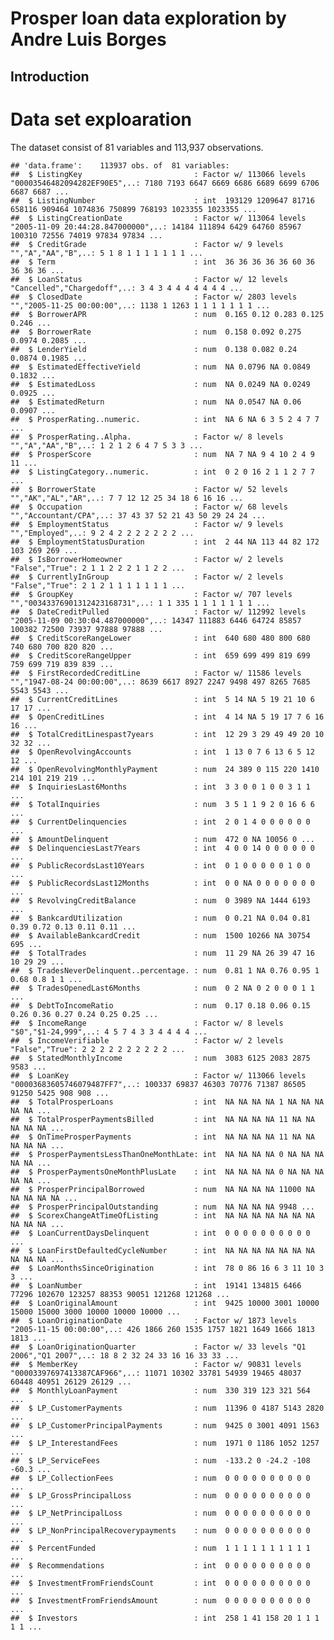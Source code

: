 Prosper loan data exploration by Andre Luis Borges
==================================================

Introduction
------------

Data set exploaration
=====================

The dataset consist of 81 variables and 113,937 observations.

    ## 'data.frame':    113937 obs. of  81 variables:
    ##  $ ListingKey                         : Factor w/ 113066 levels "00003546482094282EF90E5",..: 7180 7193 6647 6669 6686 6689 6699 6706 6687 6687 ...
    ##  $ ListingNumber                      : int  193129 1209647 81716 658116 909464 1074836 750899 768193 1023355 1023355 ...
    ##  $ ListingCreationDate                : Factor w/ 113064 levels "2005-11-09 20:44:28.847000000",..: 14184 111894 6429 64760 85967 100310 72556 74019 97834 97834 ...
    ##  $ CreditGrade                        : Factor w/ 9 levels "","A","AA","B",..: 5 1 8 1 1 1 1 1 1 1 ...
    ##  $ Term                               : int  36 36 36 36 36 60 36 36 36 36 ...
    ##  $ LoanStatus                         : Factor w/ 12 levels "Cancelled","Chargedoff",..: 3 4 3 4 4 4 4 4 4 4 ...
    ##  $ ClosedDate                         : Factor w/ 2803 levels "","2005-11-25 00:00:00",..: 1138 1 1263 1 1 1 1 1 1 1 ...
    ##  $ BorrowerAPR                        : num  0.165 0.12 0.283 0.125 0.246 ...
    ##  $ BorrowerRate                       : num  0.158 0.092 0.275 0.0974 0.2085 ...
    ##  $ LenderYield                        : num  0.138 0.082 0.24 0.0874 0.1985 ...
    ##  $ EstimatedEffectiveYield            : num  NA 0.0796 NA 0.0849 0.1832 ...
    ##  $ EstimatedLoss                      : num  NA 0.0249 NA 0.0249 0.0925 ...
    ##  $ EstimatedReturn                    : num  NA 0.0547 NA 0.06 0.0907 ...
    ##  $ ProsperRating..numeric.            : int  NA 6 NA 6 3 5 2 4 7 7 ...
    ##  $ ProsperRating..Alpha.              : Factor w/ 8 levels "","A","AA","B",..: 1 2 1 2 6 4 7 5 3 3 ...
    ##  $ ProsperScore                       : num  NA 7 NA 9 4 10 2 4 9 11 ...
    ##  $ ListingCategory..numeric.          : int  0 2 0 16 2 1 1 2 7 7 ...
    ##  $ BorrowerState                      : Factor w/ 52 levels "","AK","AL","AR",..: 7 7 12 12 25 34 18 6 16 16 ...
    ##  $ Occupation                         : Factor w/ 68 levels "","Accountant/CPA",..: 37 43 37 52 21 43 50 29 24 24 ...
    ##  $ EmploymentStatus                   : Factor w/ 9 levels "","Employed",..: 9 2 4 2 2 2 2 2 2 2 ...
    ##  $ EmploymentStatusDuration           : int  2 44 NA 113 44 82 172 103 269 269 ...
    ##  $ IsBorrowerHomeowner                : Factor w/ 2 levels "False","True": 2 1 1 2 2 2 1 1 2 2 ...
    ##  $ CurrentlyInGroup                   : Factor w/ 2 levels "False","True": 2 1 2 1 1 1 1 1 1 1 ...
    ##  $ GroupKey                           : Factor w/ 707 levels "","00343376901312423168731",..: 1 1 335 1 1 1 1 1 1 1 ...
    ##  $ DateCreditPulled                   : Factor w/ 112992 levels "2005-11-09 00:30:04.487000000",..: 14347 111883 6446 64724 85857 100382 72500 73937 97888 97888 ...
    ##  $ CreditScoreRangeLower              : int  640 680 480 800 680 740 680 700 820 820 ...
    ##  $ CreditScoreRangeUpper              : int  659 699 499 819 699 759 699 719 839 839 ...
    ##  $ FirstRecordedCreditLine            : Factor w/ 11586 levels "","1947-08-24 00:00:00",..: 8639 6617 8927 2247 9498 497 8265 7685 5543 5543 ...
    ##  $ CurrentCreditLines                 : int  5 14 NA 5 19 21 10 6 17 17 ...
    ##  $ OpenCreditLines                    : int  4 14 NA 5 19 17 7 6 16 16 ...
    ##  $ TotalCreditLinespast7years         : int  12 29 3 29 49 49 20 10 32 32 ...
    ##  $ OpenRevolvingAccounts              : int  1 13 0 7 6 13 6 5 12 12 ...
    ##  $ OpenRevolvingMonthlyPayment        : num  24 389 0 115 220 1410 214 101 219 219 ...
    ##  $ InquiriesLast6Months               : int  3 3 0 0 1 0 0 3 1 1 ...
    ##  $ TotalInquiries                     : num  3 5 1 1 9 2 0 16 6 6 ...
    ##  $ CurrentDelinquencies               : int  2 0 1 4 0 0 0 0 0 0 ...
    ##  $ AmountDelinquent                   : num  472 0 NA 10056 0 ...
    ##  $ DelinquenciesLast7Years            : int  4 0 0 14 0 0 0 0 0 0 ...
    ##  $ PublicRecordsLast10Years           : int  0 1 0 0 0 0 0 1 0 0 ...
    ##  $ PublicRecordsLast12Months          : int  0 0 NA 0 0 0 0 0 0 0 ...
    ##  $ RevolvingCreditBalance             : num  0 3989 NA 1444 6193 ...
    ##  $ BankcardUtilization                : num  0 0.21 NA 0.04 0.81 0.39 0.72 0.13 0.11 0.11 ...
    ##  $ AvailableBankcardCredit            : num  1500 10266 NA 30754 695 ...
    ##  $ TotalTrades                        : num  11 29 NA 26 39 47 16 10 29 29 ...
    ##  $ TradesNeverDelinquent..percentage. : num  0.81 1 NA 0.76 0.95 1 0.68 0.8 1 1 ...
    ##  $ TradesOpenedLast6Months            : num  0 2 NA 0 2 0 0 0 1 1 ...
    ##  $ DebtToIncomeRatio                  : num  0.17 0.18 0.06 0.15 0.26 0.36 0.27 0.24 0.25 0.25 ...
    ##  $ IncomeRange                        : Factor w/ 8 levels "$0","$1-24,999",..: 4 5 7 4 3 3 4 4 4 4 ...
    ##  $ IncomeVerifiable                   : Factor w/ 2 levels "False","True": 2 2 2 2 2 2 2 2 2 2 ...
    ##  $ StatedMonthlyIncome                : num  3083 6125 2083 2875 9583 ...
    ##  $ LoanKey                            : Factor w/ 113066 levels "00003683605746079487FF7",..: 100337 69837 46303 70776 71387 86505 91250 5425 908 908 ...
    ##  $ TotalProsperLoans                  : int  NA NA NA NA 1 NA NA NA NA NA ...
    ##  $ TotalProsperPaymentsBilled         : int  NA NA NA NA 11 NA NA NA NA NA ...
    ##  $ OnTimeProsperPayments              : int  NA NA NA NA 11 NA NA NA NA NA ...
    ##  $ ProsperPaymentsLessThanOneMonthLate: int  NA NA NA NA 0 NA NA NA NA NA ...
    ##  $ ProsperPaymentsOneMonthPlusLate    : int  NA NA NA NA 0 NA NA NA NA NA ...
    ##  $ ProsperPrincipalBorrowed           : num  NA NA NA NA 11000 NA NA NA NA NA ...
    ##  $ ProsperPrincipalOutstanding        : num  NA NA NA NA 9948 ...
    ##  $ ScorexChangeAtTimeOfListing        : int  NA NA NA NA NA NA NA NA NA NA ...
    ##  $ LoanCurrentDaysDelinquent          : int  0 0 0 0 0 0 0 0 0 0 ...
    ##  $ LoanFirstDefaultedCycleNumber      : int  NA NA NA NA NA NA NA NA NA NA ...
    ##  $ LoanMonthsSinceOrigination         : int  78 0 86 16 6 3 11 10 3 3 ...
    ##  $ LoanNumber                         : int  19141 134815 6466 77296 102670 123257 88353 90051 121268 121268 ...
    ##  $ LoanOriginalAmount                 : int  9425 10000 3001 10000 15000 15000 3000 10000 10000 10000 ...
    ##  $ LoanOriginationDate                : Factor w/ 1873 levels "2005-11-15 00:00:00",..: 426 1866 260 1535 1757 1821 1649 1666 1813 1813 ...
    ##  $ LoanOriginationQuarter             : Factor w/ 33 levels "Q1 2006","Q1 2007",..: 18 8 2 32 24 33 16 16 33 33 ...
    ##  $ MemberKey                          : Factor w/ 90831 levels "00003397697413387CAF966",..: 11071 10302 33781 54939 19465 48037 60448 40951 26129 26129 ...
    ##  $ MonthlyLoanPayment                 : num  330 319 123 321 564 ...
    ##  $ LP_CustomerPayments                : num  11396 0 4187 5143 2820 ...
    ##  $ LP_CustomerPrincipalPayments       : num  9425 0 3001 4091 1563 ...
    ##  $ LP_InterestandFees                 : num  1971 0 1186 1052 1257 ...
    ##  $ LP_ServiceFees                     : num  -133.2 0 -24.2 -108 -60.3 ...
    ##  $ LP_CollectionFees                  : num  0 0 0 0 0 0 0 0 0 0 ...
    ##  $ LP_GrossPrincipalLoss              : num  0 0 0 0 0 0 0 0 0 0 ...
    ##  $ LP_NetPrincipalLoss                : num  0 0 0 0 0 0 0 0 0 0 ...
    ##  $ LP_NonPrincipalRecoverypayments    : num  0 0 0 0 0 0 0 0 0 0 ...
    ##  $ PercentFunded                      : num  1 1 1 1 1 1 1 1 1 1 ...
    ##  $ Recommendations                    : int  0 0 0 0 0 0 0 0 0 0 ...
    ##  $ InvestmentFromFriendsCount         : int  0 0 0 0 0 0 0 0 0 0 ...
    ##  $ InvestmentFromFriendsAmount        : num  0 0 0 0 0 0 0 0 0 0 ...
    ##  $ Investors                          : int  258 1 41 158 20 1 1 1 1 1 ...

